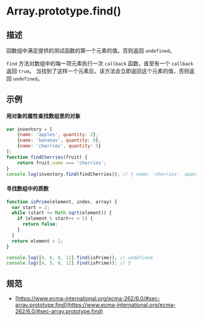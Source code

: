 # Array.prototype.find()

## 描述
回数组中满足提供的测试函数的第一个元素的值。否则返回 `undefined`。

`find` 方法对数组中的每一项元素执行一次 `callback` 函数，直至有一个 `callback` 返回 `true`。
当找到了这样一个元素后，该方法会立即返回这个元素的值，否则返回 `undefined`。

## 示例
#### 用对象的属性查找数组里的对象
```js {9}
var inventory = [
    {name: 'apples', quantity: 2},
    {name: 'bananas', quantity: 0},
    {name: 'cherries', quantity: 5}
];
function findCherries(fruit) { 
    return fruit.name === 'cherries';
}
console.log(inventory.find(findCherries)); // { name: 'cherries', quantity: 5 }
```

#### 寻找数组中的质数
```js {11-12}
function isPrime(element, index, array) {
  var start = 2;
  while (start <= Math.sqrt(element)) {
    if (element % start++ < 1) {
      return false;
    }
  }
  return element > 1;
}

console.log([4, 6, 8, 12].find(isPrime)); // undefined
console.log([4, 5, 8, 12].find(isPrime)); // 5
```

## 规范
- [https://www.ecma-international.org/ecma-262/6.0/#sec-array.prototype.find](https://www.ecma-international.org/ecma-262/6.0/#sec-array.prototype.find)